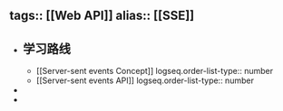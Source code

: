 tags:: [[Web API]]
alias:: [[SSE]]
---

- ## 学习路线
	- [[Server-sent events Concept]]
	  logseq.order-list-type:: number
	- [[Server-sent events API]]
	  logseq.order-list-type:: number
-
-